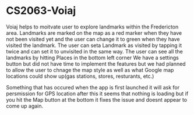 # CS2063-Voiaj
Voiaj helps to moitvate user to explore landmarks within the Fredericton area. 
Landmarks are marked on the map as a red marker when they have not been visited yet and the user can change it to green when they have visited the landmark.
The user can seta Landmark as visited by tapping it twice and can set it to unvisited in the same way.
The user can see all the landmarks by hitting Places in the bottom left corner
We have a settings button but did not have time to implement the features but we had planned to allow the user to chnage the map style as well as what Google map locations could show up(gas stations, stores, resturants, etc.) 

Something that has occured when the app is first launched it will ask for persmission for GPS location after this it seems that nothing is loading but if you hit the Map button at the bottom
it fixes the issue and doesnt appear to come up again.
